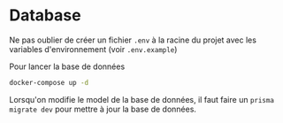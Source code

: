 # Database

Ne pas oublier de créer un fichier `.env` à la racine du projet avec les variables d'environnement (voir `.env.example`)

Pour lancer la base de données

```bash
docker-compose up -d
```

Lorsqu'on modifie le model de la base de données, il faut faire un `prisma migrate dev` pour mettre à jour la base de données.
